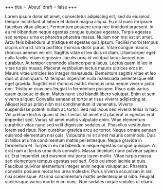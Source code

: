 +++
title = 'About'
draft = false
+++

Lorem ipsum dolor sit amet, consectetur adipiscing elit, sed do eiusmod tempor incididunt ut labore et dolore magna aliqua. Eu nisl nunc mi ipsum faucibus vitae aliquet. Fermentum posuere urna nec tincidunt praesent. In eu mi bibendum neque egestas congue quisque egestas. Turpis egestas sed tempus urna et pharetra pharetra massa. Nullam non nisi est sit amet. Arcu felis bibendum ut tristique et egestas quis ipsum. Facilisi morbi tempus iaculis urna id. Urna porttitor rhoncus dolor purus. Vitae congue mauris rhoncus aenean vel elit. Sagittis vitae et leo duis ut diam. Ullamcorper eget nulla facilisi etiam dignissim. Iaculis urna id volutpat lacus laoreet non curabitur. At tempor commodo ullamcorper a lacus. Lectus quam id leo in vitae turpis massa. Placerat vestibulum lectus mauris ultrices eros in. Mauris vitae ultricies leo integer malesuada. Elementum sagittis vitae et leo duis ut diam quam. Mi tempus imperdiet nulla malesuada pellentesque elit eget gravida. Sagittis nisl rhoncus mattis rhoncus urna neque viverra justo nec. Tristique risus nec feugiat in fermentum posuere. Risus quis varius quam quisque id diam. Mattis nunc sed blandit libero volutpat. Enim ut sem viverra aliquet. Convallis aenean et tortor at risus viverra adipiscing at. Aliquet lectus proin nibh nisl condimentum id venenatis. Viverra suspendisse potenti nullam ac tortor. Sed nisi lacus sed viverra tellus in hac. Vel pretium lectus quam id leo. Lectus sit amet est placerat in egestas erat imperdiet sed. Varius sit amet mattis vulputate enim. Vitae elementum curabitur vitae nunc sed velit dignissim sodales ut. Phasellus vestibulum lorem sed risus. Non curabitur gravida arcu ac tortor. Neque ornare aenean euismod elementum nisi quis. Vulputate mi sit amet mauris commodo. Duis at tellus at urna condimentum mattis pellentesque. Neque gravida in fermentum et. Turpis in eu mi bibendum neque egestas congue quisque. A erat nam at lectus urna duis convallis. Massa tincidunt nunc pulvinar sapien et. Erat imperdiet sed euismod nisi porta lorem mollis. Vitae turpis massa sed elementum tempus egestas sed sed. Odio euismod lacinia at quis. Faucibus pulvinar elementum integer enim neque volutpat ac. Pharetra convallis posuere morbi leo urna molestie. Purus viverra accumsan in nisl nisi scelerisque. At urna condimentum mattis pellentesque id nibh. Feugiat scelerisque varius morbi enim nunc. Non sodales neque sodales ut etiam.
